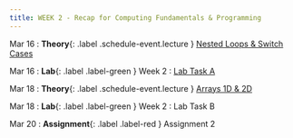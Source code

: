 ```yaml
---
title: WEEK 2 - Recap for Computing Fundamentals & Programming
---
```


Mar 16
: **Theory**{: .label .schedule-event.lecture } [Nested Loops & Switch Cases](https://drive.google.com/file/d/14nPqJkBA5b4m_nuTjBeJRgb21_Yltl87/view?usp=sharing)

[//]: # (: [Reading Material]&#40;#&#41; , [Quiz with Solution]&#40;#&#41;)

Mar 16
: **Lab**{: .label .label-green } Week 2 : [Lab Task A](https://classroom.github.com/a/1aWGbyS_)

[//]: # (: [Task]&#40;#&#41;, [Solution]&#40;#&#41;)

Mar 18
: **Theory**{: .label .schedule-event.lecture } [Arrays 1D & 2D](#)

[//]: # (: [Reading Material]&#40;#&#41; ,   [Quiz with Solution]&#40;#&#41;)

Mar 18 
: **Lab**{: .label .label-green } Week 2 : Lab Task B 

[//]: # (: [Task]&#40;#&#41;, [Solution]&#40;#&#41;)

Mar 20
: **Assignment**{: .label .label-red } Assignment 2 

[//]: # (: [Assignment]&#40;#&#41;, [Solution]&#40;#&#41;)
